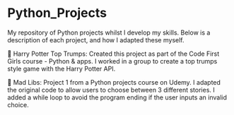 # Python_Projects

My repository of Python projects whilst I develop my skills. Below is a description of each project, and how I adapted these myself.

🧙 Harry Potter Top Trumps: Created this project as part of the Code First Girls course - Python & apps. I worked in a group to create a top trumps style game with the Harry Potter API.

📝 Mad Libs: Project 1 from a Python projects course on Udemy. I adapted the original code to allow users to choose between 3 different stories. I added a while loop to avoid the program ending if the user inputs an invalid choice. 


